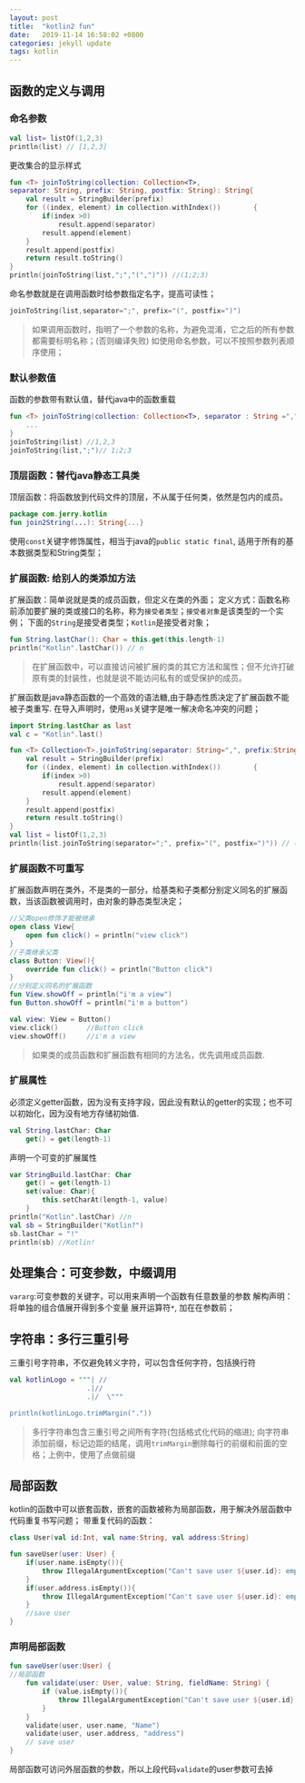 ```yaml
---
layout: post
title:  "kotlin2 fun"
date:   2019-11-14 16:58:02 +0800
categories: jekyll update
tags: kotlin
---
```


## 函数的定义与调用
### 命名参数

```kotlin
val list= listOf(1,2,3)
println(list) // [1,2,3]
```
更改集合的显示样式

```kotlin
fun <T> joinToString(collection: Collection<T>,
separator: String, prefix: String, postfix: String): String{
    val result = StringBuilder(prefix)
    for ((index, element) in collection.withIndex())        {
        if(index >0)
            result.append(separator)
        result.append(element)
    }
    result.append(postfix)
    return result.toString()
}
println(joinToString(list,";","(",")")) //(1;2;3)
```
命名参数就是在调用函数时给参数指定名字，提高可读性；

```kotlin
joinToString(list,separator=";", prefix="(", postfix=")")
```
> 如果调用函数时，指明了一个参数的名称，为避免混淆，它之后的所有参数都需要标明名称；(否则编译失败)
> 如使用命名参数，可以不按照参数列表顺序使用；

### 默认参数值
函数的参数带有默认值，替代java中的函数重载

```kotlin
fun <T> joinToString(collection: Collection<T>, separator : String =",", prefix: String="", postfix:String =""):String {
    ...
}
joinToString(list) //1,2,3
joinToString(list,";")// 1;2;3
```

### 顶层函数：替代java静态工具类
顶层函数：将函数放到代码文件的顶层，不从属于任何类，依然是包内的成员。

```kotlin
package com.jerry.kotlin
fun join2String(...): String{...}
```

使用`const`关键字修饰属性，相当于java的`public static final`, 适用于所有的基本数据类型和String类型；
### 扩展函数: 给别人的类添加方法
扩展函数：简单说就是类的成员函数，但定义在类的外面；
定义方式：函数名称前添加要扩展的类或接口的名称，称为`接受者类型`；`接受者对象`是该类型的一个实例；
下面的`String`是接受者类型；`Kotlin`是接受者对象；

```kotlin
fun String.lastChar(): Char = this.get(this.length-1)
println("Kotlin".lastChar()) // n
```
> 在扩展函数中，可以直接访问被扩展的类的其它方法和属性；但不允许打破原有类的封装性，也就是说不能访问私有的或受保护的成员。

扩展函数是java静态函数的一个高效的语法糖,由于静态性质决定了扩展函数不能被子类重写.
在导入声明时，使用`as`关键字是唯一解决命名冲突的问题；

```kotlin
import String.lastChar as last
val c = "Kotlin".last()
```

```kotlin
fun <T> Collection<T>.joinToString(separator: String=",", prefix:String="", postfix:String=""): String {
    val result = StringBuilder(prefix)
    for ((index, element) in collection.withIndex())        {
        if(index >0)
            result.append(separator)
        result.append(element)
    }
    result.append(postfix)
    return result.toString()
}
val list = listOf(1,2,3)
println(list.joinToString(separator=";", prefix="(", postfix=")")) // (1;2;3)
```
### 扩展函数不可重写
扩展函数声明在类外，不是类的一部分，给基类和子类都分别定义同名的扩展函数，当该函数被调用时，由对象的静态类型决定；

```kotlin
//父类open修饰才能被继承
open class View{
    open fun click() = println("view click")
}
//子类继承父类
class Button: View(){
    override fun click() = println("Button click")
}
//分别定义同名的扩展函数
fun View.showOff = println("i'm a view")
fun Button.showOff = println("i'm a button")

val view: View = Button()
view.click()       //Button click
view.showOff()     //i'm a view
```

> 如果类的成员函数和扩展函数有相同的方法名，优先调用成员函数.

### 扩展属性
必须定义getter函数，因为没有支持字段，因此没有默认的getter的实现；也不可以初始化，因为没有地方存储初始值.

```kotlin
val String.lastChar: Char
    get() = get(length-1)
```
声明一个可变的扩展属性

```kotlin
var StringBuild.lastChar: Char 
    get() = get(length-1)
    set(value: Char){
        this.setCharAt(length-1, value)
    }
println("Kotlin".lastChar) //n
val sb = StringBuilder("Kotlin?")
sb.lastChar = "!"
println(sb) //Kotlin!
```
## 处理集合：可变参数，中缀调用
`vararg`:可变参数的关键字，可以用来声明一个函数有任意数量的参数
解构声明： 将单独的组合值展开得到多个变量
展开运算符`*`, 加在在参数前；
## 字符串：多行三重引号
三重引号字符串，不仅避免转义字符，可以包含任何字符，包括换行符

```kotlin
val kotlinLogo = """| //
                   .|//
                   .|/  \"""

println(kotlinLogo.trimMargin("."))
```
> 多行字符串包含三重引号之间所有字符(包括格式化代码的缩进);
> 向字符串添加前缀，标记边距的结尾，调用`trimMargin`删除每行的前缀和前面的空格；上例中，使用了点做前缀

## 局部函数
kotlin的函数中可以嵌套函数，嵌套的函数被称为局部函数，用于解决外层函数中代码重复书写问题；
带重复代码的函数：

```kotlin
class User(val id:Int, val name:String, val address:String)

fun saveUser(user: User) {
    if(user.name.isEmpty()){
        throw IllegalArgumentException("Can't save user ${user.id}: empty name")
    }
    if(user.address.isEmpty()){
        throw IllegalArgumentException("Can't save user ${user.id}: empty address")
    }
    //save user
}
```
### 声明局部函数

```kotlin
fun saveUser(user:User) {
//局部函数
    fun validate(user: User, value: String, fieldName: String) {
        if (value.isEmpty()){
            throw IllegalArgumentException("Can't save user ${user.id}: empty $fieldName")
        }
    }
    validate(user, user.name, "Name")
    validate(user, user.address, "address")
    // save user
}
```
局部函数可访问外层函数的参数，所以上段代码`validate`的user参数可去掉


